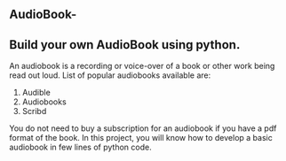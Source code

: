 ## AudioBook-

## Build your own AudioBook using python.

An audiobook is a recording or voice-over of a book or other work being read out loud. 
List of popular audiobooks available are:

1. Audible
2. Audiobooks
3. Scribd

You do not need to buy a subscription for an audiobook if you have a pdf format of the book. 
In this project, you will know how to develop a basic audiobook in few lines of python code.
